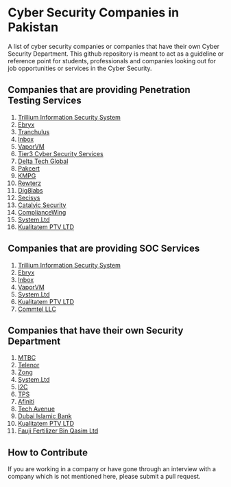 # Cyber Security Companies in Pakistan
A list of cyber security companies or companies that have their own Cyber Security Department. 
This github repository is meant to act as a guideline or reference point for students, professionals and companies looking out for job opportunities or services in the Cyber Security.
<h2>Companies that are providing Penetration Testing Services</h2>
<ol>
<li> <a href="https://infosecurity.com.pk/" target="_blank">Trillium Information Security System </a> <br /></li>

<li> <a href="https://www.ebryx.com/" target="_blank">Ebryx </a> <br /></li>

<li> <a href="https://tranchulas.com/" target="_blank"> Tranchulus </a> <br /></li>
 
<li> <a href="https://www.inboxbiz.com/" target="_blank"> Inbox </a> <br /></li>

<li> <a href="https://www.vaporvm.com/" target="_blank">VaporVM </a> <br /></li>

<li> <a href="https://tier3.pk/" target="_blank">Tier3 Cyber Security Services </a> <br /></li>

<li> <a href="http://www.deltatechglobal.com/" target="_blank">Delta Tech Global </a> <br /></li>

<li> <a href="https://www.pakcert.org/" target="_blank">Pakcert </a> <br /></li>

<li> <a href="https://home.kpmg/pk/en/home.html" target="_blank">KMPG </a> <br /></li>

<li> <a href="http://www.rewterz.com/" target="_blank">Rewterz </a> <br /></li>

<li> <a href="http://www.dig8labs.com/" target="_blank">Dig8labs </a> <br /></li>

<li> <a href="https://secisys.com/" target="_blank">Secisys </a> <br /></li>

<li> <a href="https://www.catalyic.com/" target="_blank">Catalyic Security </a> <br /></li>

<li> <a href="https://compliancewing.com/" target="_blank">ComplianceWing </a> <br /></li>

<li> <a href="https://www.systemsltd.com/" target="_blank">System.Ltd </a> <br /></li>

<li> <a href="https://www.kualitatem.com/" target="_blank">Kualitatem PTV LTD </a> <br /></li>

</ol>

<h2>Companies that are providing SOC Services</h2>
<ol>
<li> <a href="https://infosecurity.com.pk/" target="_blank">Trillium Information Security System </a> </li>

<li> <a href="https://www.ebryx.com/" target="_blank">Ebryx </a> </li>

<li> <a href="https://www.inboxbiz.com/" target="_blank">Inbox </a> </li>

<li> <a href="https://www.vaporvm.com/" target="_blank">VaporVM </a></li>

<li> <a href="https://www.systemsltd.com/" target="_blank">System.Ltd </a> <br /></li>

<li> <a href="https://www.kualitatem.com/" target="_blank"> Kualitatem PTV LTD </a></li>

<li> <a href="https://www.commtel.ae/" target="_blank"> Commtel LLC </a></li>

</ol>

<h2>Companies that have their own Security Department</h2>

<ol>
<li> <a href="https://careers.mtbc.com/" target="_blank"> MTBC </a></li>

<li> <a href="https://www.telenor.com.pk/careers/" target="_blank"> Telenor </a></li>

<li> <a href="https://www.zong.com.pk/careers" target="_blank"> Zong </a></li>

<li> <a href="https://www.systemsltd.com/" target="_blank"> System.Ltd </a></li>

<li> <a href="https://careers.i2cinc.com/" target="_blank"> I2C </a></li>

<li> <a href="https://www.tpsworldwide.com/" target="_blank"> TPS </a></li>

<li> <a href="https://www.afiniti.com/careers" target="_blank"> Afiniti </a></li>

<li> <a href="https://www.techavenue.biz/" target="_blank"> Tech Avenue </a></li>

<li> <a href="https://www.dibpak.com/index.php/careers/" target="_blank"> Dubai Islamic Bank </a></li>

<li> <a href="https://www.kualitatem.com/" target="_blank"> Kualitatem PTV LTD </a></li>

<li> <a href="https://www.ffbl.com/ffbl-careers/" target="_blank"> Fauji Fertilizer Bin Qasim Ltd </a> </li>

</ol>

<h2>How to Contribute</h2>
If you are working in a company or have gone through an interview with a company which is not mentioned here, please submit a pull request.
